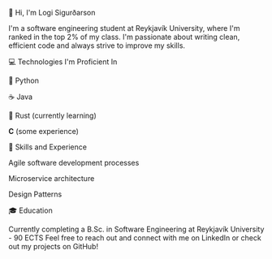 <!---
lsig/lsig is a ✨ special ✨ repository because its `README.md` (this file) appears on your GitHub profile.
You can click the Preview link to take a look at your changes.
--->

🚀 Hi, I'm Logi Sigurðarson

I'm a software engineering student at Reykjavík University, where I'm ranked in the top 2% of my class. I'm passionate about writing clean, efficient code and always strive to improve my skills.

:computer: Technologies I'm Proficient In

🐍 Python

☕ Java

🦀 Rust (currently learning)

**C** (some experience)

:toolbox: Skills and Experience

Agile software development processes

Microservice architecture

Design Patterns

:mortar_board: Education

Currently completing a B.Sc. in Software Engineering at Reykjavík University - 90 ECTS
Feel free to reach out and connect with me on LinkedIn or check out my projects on GitHub!
